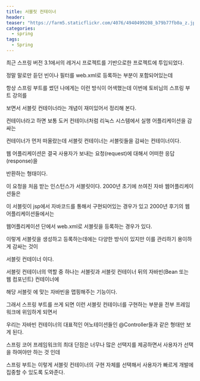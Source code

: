 ```yaml
---
title: 서블릿 컨테이너
header:
teaser: "https://farm5.staticflickr.com/4076/4940499208_b79b77fb0a_z.jpg"
categories:
  - spring
tags:
  - Spring
---
```


  최근 스프링 버전 3.1에서의 레거시 프로젝트를 기반으로한 프로젝트에 투입되었다.
  
정말 말로만 듣던 빈이나 필터를 web.xml로 등록하는 부분이 포함되어있는데

항상 스프링 부트를 썼던 나에게는 이런 방식이 어색했는데 이번에 토비님의 스프링 부트 강의를

보면서 서블릿 컨테이너라는 개념이 재미있어서 정리해 본다.

 컨테이너라고 하면 보통 도커 컨테이너처럼 리눅스 시스템에서 실행 어플리케이션을 감싸는
 
컨테이너가 먼저 떠올랐는데 서블릿 컨테이너는 서블릿들을 감싸는 컨테이너이다.

 웹 어플리케이션은 결국 사용자가 보내는 요청(request)에 대해서 어떠한 응답(response)을
 
반환하는 형태이다.

  이 요청을 처음 받는 인스턴스가 서블릿이다. 2000년 초기에 쓰여진 자바 웹어플리케이션들은

이 서블릿이 jsp에서 자바코드를 통해서 구현되어있는 경우가 있고 2000년 후기의 웹어플리케이션들에서는

웹어플리케이션 단에서 web.xml로 서블릿을 등록하는 경우가 있다.

  이렇게 서블릿을 생성하고 등록하는데에는 다양한 방식이 있지만 이를 관리하기 용이하게 감싸는 것이

서블릿 컨테이너 이다.

  서블릿 컨테이너의 역할 중 하나는 서블릿과 서블릿 컨테이너 뒤의 자바빈(Bean 또는 웹 컴포넌트) 컨테이너에

해당 서블릿 에 맞는 자바빈을 맵핑해주는 기능이다.

  그래서 스프링 부트를 쓰게 되면 이런 서블릿 컨테이너를 구현하는 부분을 전부 프레임워크에 위임하게 되면서

우리는 자바빈 컨테이너의 대표적인 어노테이션들인 @Controller들과 같은 형태만 보게 된다.

  스프링 코어 프레임워크의 최대 단점은 너무나 많은 선택지를 제공하면서 사용자가 선택을 하여야만 하는 것 인데

스프링 부트는 이렇게 서블릿 컨테이너의 구현 자체를 선택해서 사용자가 빠르게 개발에 집중할 수 있도록 도와준다.

  
 
